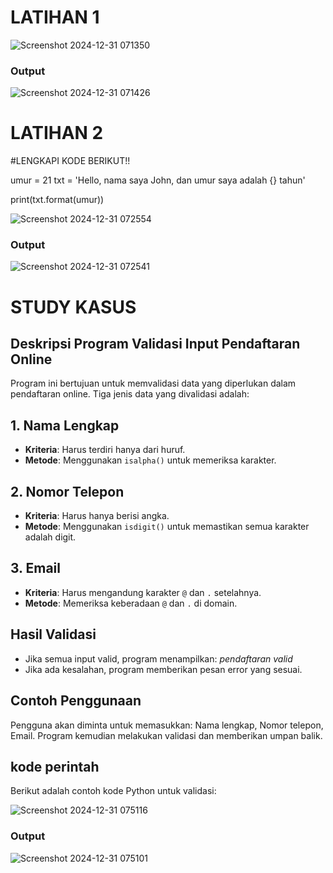 # LATIHAN 1

![Screenshot 2024-12-31 071350](https://github.com/user-attachments/assets/b2da7299-293d-449b-9e33-b350e10ee5ae)

### Output 

![Screenshot 2024-12-31 071426](https://github.com/user-attachments/assets/5a9ac2a7-357e-4f48-90d5-cc027c58905c)

# LATIHAN 2 

#LENGKAPI KODE BERIKUT!!

umur = 21
txt = 'Hello, nama saya John, dan umur saya adalah {} tahun'

print(txt.format(umur))

![Screenshot 2024-12-31 072554](https://github.com/user-attachments/assets/e4efa973-b4c0-4cc9-8fe4-38f98cb74bd9)

### Output 

![Screenshot 2024-12-31 072541](https://github.com/user-attachments/assets/2170b837-d595-4394-87bb-2b41f2daf87b)

# STUDY KASUS

## Deskripsi Program Validasi Input Pendaftaran Online

Program ini bertujuan untuk memvalidasi data yang diperlukan dalam pendaftaran online. Tiga jenis data yang divalidasi adalah:

## 1. Nama Lengkap
- **Kriteria**: Harus terdiri hanya dari huruf.
- **Metode**: Menggunakan `isalpha()` untuk memeriksa karakter.

## 2. Nomor Telepon
- **Kriteria**: Harus hanya berisi angka.
- **Metode**: Menggunakan `isdigit()` untuk memastikan semua karakter adalah digit.

## 3. Email
- **Kriteria**: Harus mengandung karakter `@` dan `.` setelahnya.
- **Metode**: Memeriksa keberadaan `@` dan `.` di domain.

## Hasil Validasi
- Jika semua input valid, program menampilkan:
  *pendaftaran valid*
- Jika ada kesalahan, program memberikan pesan error yang sesuai.

## Contoh Penggunaan
Pengguna akan diminta untuk memasukkan: Nama lengkap, Nomor telepon, Email. Program kemudian melakukan validasi dan memberikan umpan balik.

## kode perintah 
Berikut adalah contoh kode Python untuk validasi:

![Screenshot 2024-12-31 075116](https://github.com/user-attachments/assets/2713e269-7318-4225-bd67-26c22b0edc1a)

### Output 

![Screenshot 2024-12-31 075101](https://github.com/user-attachments/assets/9465725b-6f5c-4df2-8881-d39963b4a215)
